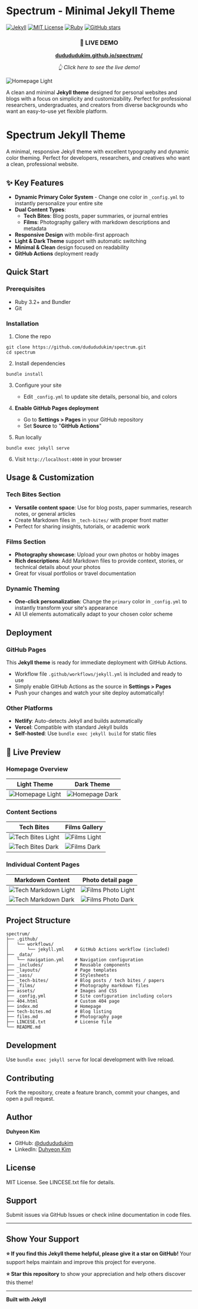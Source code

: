 # Spectrum - Minimal Jekyll Theme


[![Jekyll](https://img.shields.io/badge/Jekyll-%3E%3D%204.3-blue.svg)](https://jekyllrb.com/)
[![MIT License](https://img.shields.io/badge/License-MIT-green.svg)](https://opensource.org/licenses/MIT)
[![Ruby](https://img.shields.io/badge/Ruby-%3E%3D%203.2-red.svg)](https://www.ruby-lang.org/)
[![GitHub stars](https://img.shields.io/github/stars/dudududukim/spectrum.svg?style=social&label=Star)](https://github.com/dudududukim/spectrum)

<div align="center">

### 🚀 **LIVE DEMO**
**[dudududukim.github.io/spectrum/](https://dudududukim.github.io/spectrum/)**

_👆 Click here to see the live demo!_

</div>

![Homepage Light](images/white_main.png)

A clean and minimal **Jekyll theme** designed for personal websites and blogs with a focus on simplicity and customizability. Perfect for professional researchers, undergraduates, and creators from diverse backgrounds who want an easy-to-use yet flexible platform.

# Spectrum Jekyll Theme

A minimal, responsive Jekyll theme with excellent typography and dynamic color theming. Perfect for developers, researchers, and creatives who want a clean, professional website.

## ✨ Key Features

- **Dynamic Primary Color System** - Change one color in `_config.yml` to instantly personalize your entire site
- **Dual Content Types**: 
  - **Tech Bites**: Blog posts, paper summaries, or journal entries
  - **Films**: Photography gallery with markdown descriptions and metadata
- **Responsive Design** with mobile-first approach
- **Light & Dark Theme** support with automatic switching
- **Minimal & Clean** design focused on readability
- **GitHub Actions** deployment ready


## Quick Start

### Prerequisites
- Ruby 3.2+ and Bundler
- Git

### Installation
1. Clone the repo
```
git clone https://github.com/dudududukim/spectrum.git
cd spectrum
```
2. Install dependencies
```
bundle install
```
3. Configure your site
   - Edit `_config.yml` to update site details, personal bio, and colors

4. **Enable GitHub Pages deployment**
   - Go to **Settings > Pages** in your GitHub repository
   - Set **Source** to "**GitHub Actions**"

5. Run locally
```
bundle exec jekyll serve
```
6. Visit `http://localhost:4000` in your browser

## Usage & Customization

### Tech Bites Section
- **Versatile content space**: Use for blog posts, paper summaries, research notes, or general articles
- Create Markdown files in `_tech-bites/` with proper front matter
- Perfect for sharing insights, tutorials, or academic work

### Films Section
- **Photography showcase**: Upload your own photos or hobby images
- **Rich descriptions**: Add Markdown files to provide context, stories, or technical details about your photos
- Great for visual portfolios or travel documentation

### Dynamic Theming
- **One-click personalization**: Change the `primary` color in `_config.yml` to instantly transform your site's appearance
- All UI elements automatically adapt to your chosen color scheme

## Deployment

### GitHub Pages
This **Jekyll theme** is ready for immediate deployment with GitHub Actions.
- Workflow file `.github/workflows/jekyll.yml` is included and ready to use
- Simply enable GitHub Actions as the source in **Settings > Pages**
- Push your changes and watch your site deploy automatically!

### Other Platforms
- **Netlify**: Auto-detects Jekyll and builds automatically
- **Vercel**: Compatible with standard Jekyll builds
- **Self-hosted**: Use `bundle exec jekyll build` for static files

## 🎨 Live Preview

### Homepage Overview
| Light Theme | Dark Theme |
|-------------|------------|
| ![Homepage Light](images/white_main.png) | ![Homepage Dark](images/dark_main.png) |

### Content Sections
| Tech Bites | Films Gallery |
|------------|---------------|
| ![Tech Bites Light](images/white_tech.png) | ![Films Light](images/white_films.png) |
| ![Tech Bites Dark](images/dark_tech.png) | ![Films Dark](images/dark_films.png) |

### Individual Content Pages
| Markdown Content | Photo detail page |
|------------------|-------------------|
| ![Tech Markdown Light](images/white_tech_md.png) | ![Films Photo Light](images/white_films_photo.png) |
| ![Tech Markdown Dark](images/dark_tech_md.png) | ![Films Photo Dark](images/dark_films_photo.png) |



## Project Structure

```
spectrum/
├── .github/
│   └── workflows/
│       └── jekyll.yml    # GitHub Actions workflow (included)
├── _data/
│   └── navigation.yml    # Navigation configuration
├── _includes/            # Reusable components
├── _layouts/             # Page templates
├── _sass/                # Stylesheets
├── _tech-bites/          # Blog posts / tech bites / papers
├── _films/               # Photography markdown files
├── assets/               # Images and CSS
├── _config.yml           # Site configuration including colors
├── 404.html              # Custom 404 page
├── index.md              # Homepage
├── tech-bites.md         # Blog listing
├── films.md              # Photography page
├── LINCESE.txt           # License file
└── README.md
```

## Development

Use `bundle exec jekyll serve` for local development with live reload.

## Contributing

Fork the repository, create a feature branch, commit your changes, and open a pull request.

## Author

**Duhyeon Kim**
- GitHub: [@dudududukim](https://github.com/dudududukim)
- LinkedIn: [Duhyeon Kim](https://www.linkedin.com/in/duhyeon-kim-6623082b1/)

## License

MIT License. See LINCESE.txt file for details.

## Support

Submit issues via GitHub Issues or check inline documentation in code files.

---

## Show Your Support

**⭐ If you find this Jekyll theme helpful, please give it a star on GitHub!** Your support helps maintain and improve this project for everyone.

**⭐ Star this repository** to show your appreciation and help others discover this theme!

---

**Built with Jekyll**
